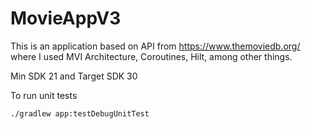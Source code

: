 # MovieAppV3

This is an application based on API from https://www.themoviedb.org/ 
where I used MVI Architecture, Coroutines, Hilt, among other things.

Min SDK 21 and Target SDK 30

To run unit tests
```
./gradlew app:testDebugUnitTest
```
